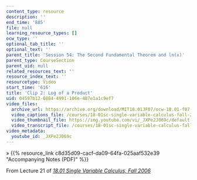 ```yaml
---
content_type: resource
description: ''
end_time: '885'
file: null
learning_resource_types: []
ocw_type: ''
optional_tab_title: ''
optional_text: ''
parent_title: 'Session 54: The Second Fundamental Theorem and ln(x)'
parent_type: CourseSection
parent_uid: null
related_resources_text: ''
resource_index_text: ''
resourcetype: Video
start_time: '616'
title: 'Clip 2: Log of a Product'
uid: 04597b12-0884-4991-106e-487e1a1c9ef7
video_files:
  archive_url: https://archive.org/download/MIT18.01JF07/ocw-18.01-f07-lec21_300k.mp4
  video_captions_file: /courses/18-01sc-single-variable-calculus-fall-2010/c3b89bbed6fb5f5c91b75eaec61b2c0b_JXPe2J069c.vtt
  video_thumbnail_file: https://img.youtube.com/vi/_JXPe2J069c/default.jpg
  video_transcript_file: /courses/18-01sc-single-variable-calculus-fall-2010/bc020b4a0aab39564e5a0cbd87bb33cf_JXPe2J069c.pdf
video_metadata:
  youtube_id: _JXPe2J069c
---
```


» {{% resource_link c8d35d09-cacf-da09-64fa-025aaf532e39 "Accompanying Notes (PDF)" %}}

From Lecture 21 of [_18.01 Single Variable Calculus, Fall 2006_](/courses/18-01-single-variable-calculus-fall-2006/video_galleries/video-lectures)

